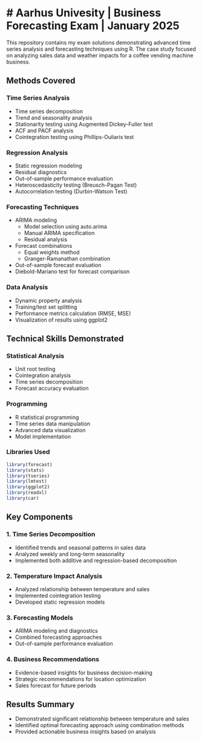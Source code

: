 # # Aarhus Univesity | Business Forecasting Exam | January 2025

This repository contains my exam solutions demonstrating advanced time series analysis and forecasting techniques using R. The case study focused on analyzing sales data and weather impacts for a coffee vending machine business.

## Methods Covered

### Time Series Analysis
- Time series decomposition
- Trend and seasonality analysis
- Stationarity testing using Augmented Dickey-Fuller test
- ACF and PACF analysis
- Cointegration testing using Phillips-Ouliaris test

### Regression Analysis
- Static regression modeling
- Residual diagnostics
- Out-of-sample performance evaluation
- Heteroscedasticity testing (Breusch-Pagan Test)
- Autocorrelation testing (Durbin-Watson Test)

### Forecasting Techniques
- ARIMA modeling
  - Model selection using auto.arima
  - Manual ARIMA specification
  - Residual analysis
- Forecast combinations
  - Equal weights method
  - Granger-Ramanathan combination
- Out-of-sample forecast evaluation
- Diebold-Mariano test for forecast comparison

### Data Analysis
- Dynamic property analysis
- Training/test set splitting
- Performance metrics calculation (RMSE, MSE)
- Visualization of results using ggplot2

## Technical Skills Demonstrated

### Statistical Analysis
- Unit root testing
- Cointegration analysis
- Time series decomposition
- Forecast accuracy evaluation

### Programming
- R statistical programming
- Time series data manipulation
- Advanced data visualization
- Model implementation

### Libraries Used
```R
library(forecast)
library(stats)
library(tseries)
library(lmtest)
library(ggplot2)
library(readxl)
library(car)
```

## Key Components

### 1. Time Series Decomposition
- Identified trends and seasonal patterns in sales data
- Analyzed weekly and long-term seasonality
- Implemented both additive and regression-based decomposition

### 2. Temperature Impact Analysis
- Analyzed relationship between temperature and sales
- Implemented cointegration testing
- Developed static regression models

### 3. Forecasting Models
- ARIMA modeling and diagnostics
- Combined forecasting approaches
- Out-of-sample performance evaluation

### 4. Business Recommendations
- Evidence-based insights for business decision-making
- Strategic recommendations for location optimization
- Sales forecast for future periods

## Results Summary
- Demonstrated significant relationship between temperature and sales
- Identified optimal forecasting approach using combination methods
- Provided actionable business insights based on analysis